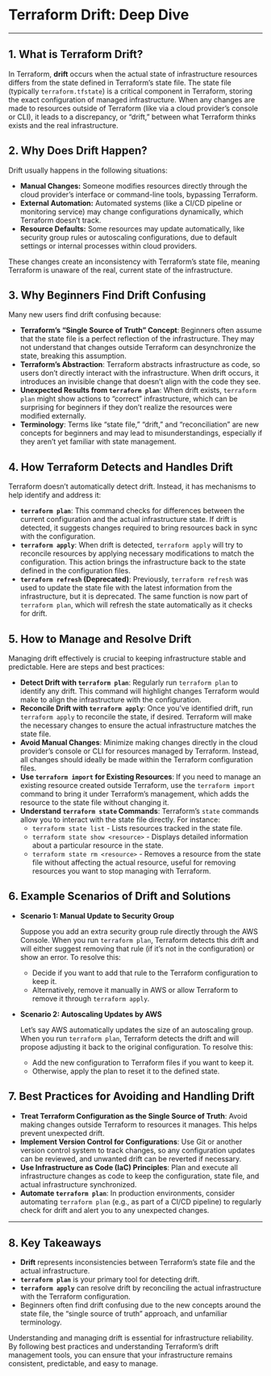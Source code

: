 # Terraform Drift: Deep Dive

---

## 1. **What is Terraform Drift?**

In Terraform, **drift** occurs when the actual state of infrastructure resources differs from the state defined in Terraform’s state file. The state file (typically `terraform.tfstate`) is a critical component in Terraform, storing the exact configuration of managed infrastructure. When any changes are made to resources outside of Terraform (like via a cloud provider’s console or CLI), it leads to a discrepancy, or “drift,” between what Terraform thinks exists and the real infrastructure.

## 2. **Why Does Drift Happen?**

Drift usually happens in the following situations:

- **Manual Changes:** Someone modifies resources directly through the cloud provider’s interface or command-line tools, bypassing Terraform.
- **External Automation:** Automated systems (like a CI/CD pipeline or monitoring service) may change configurations dynamically, which Terraform doesn’t track.
- **Resource Defaults:** Some resources may update automatically, like security group rules or autoscaling configurations, due to default settings or internal processes within cloud providers.

These changes create an inconsistency with Terraform’s state file, meaning Terraform is unaware of the real, current state of the infrastructure.

## 3. **Why Beginners Find Drift Confusing**

Many new users find drift confusing because:

- **Terraform’s “Single Source of Truth” Concept**: Beginners often assume that the state file is a perfect reflection of the infrastructure. They may not understand that changes outside Terraform can desynchronize the state, breaking this assumption.
- **Terraform’s Abstraction**: Terraform abstracts infrastructure as code, so users don’t directly interact with the infrastructure. When drift occurs, it introduces an invisible change that doesn’t align with the code they see.
- **Unexpected Results from `terraform plan`**: When drift exists, `terraform plan` might show actions to “correct” infrastructure, which can be surprising for beginners if they don’t realize the resources were modified externally.
- **Terminology**: Terms like “state file,” “drift,” and “reconciliation” are new concepts for beginners and may lead to misunderstandings, especially if they aren’t yet familiar with state management.

## 4. **How Terraform Detects and Handles Drift**

Terraform doesn’t automatically detect drift. Instead, it has mechanisms to help identify and address it:

- **`terraform plan`**: This command checks for differences between the current configuration and the actual infrastructure state. If drift is detected, it suggests changes required to bring resources back in sync with the configuration.
- **`terraform apply`**: When drift is detected, `terraform apply` will try to reconcile resources by applying necessary modifications to match the configuration. This action brings the infrastructure back to the state defined in the configuration files.
- **`terraform refresh` (Deprecated)**: Previously, `terraform refresh` was used to update the state file with the latest information from the infrastructure, but it is deprecated. The same function is now part of `terraform plan`, which will refresh the state automatically as it checks for drift.

## 5. **How to Manage and Resolve Drift**

Managing drift effectively is crucial to keeping infrastructure stable and predictable. Here are steps and best practices:

- **Detect Drift with `terraform plan`**: Regularly run `terraform plan` to identify any drift. This command will highlight changes Terraform would make to align the infrastructure with the configuration.
- **Reconcile Drift with `terraform apply`**: Once you’ve identified drift, run `terraform apply` to reconcile the state, if desired. Terraform will make the necessary changes to ensure the actual infrastructure matches the state file.
- **Avoid Manual Changes**: Minimize making changes directly in the cloud provider’s console or CLI for resources managed by Terraform. Instead, all changes should ideally be made within the Terraform configuration files.
- **Use `terraform import` for Existing Resources**: If you need to manage an existing resource created outside Terraform, use the `terraform import` command to bring it under Terraform’s management, which adds the resource to the state file without changing it.
- **Understand `terraform state` Commands**: Terraform’s `state` commands allow you to interact with the state file directly. For instance:
    - `terraform state list` - Lists resources tracked in the state file.
    - `terraform state show <resource>` - Displays detailed information about a particular resource in the state.
    - `terraform state rm <resource>` - Removes a resource from the state file without affecting the actual resource, useful for removing resources you want to stop managing with Terraform.

## 6. **Example Scenarios of Drift and Solutions**

- **Scenario 1: Manual Update to Security Group**
    
    Suppose you add an extra security group rule directly through the AWS Console. When you run `terraform plan`, Terraform detects this drift and will either suggest removing that rule (if it’s not in the configuration) or show an error. To resolve this:
    
    - Decide if you want to add that rule to the Terraform configuration to keep it.
    - Alternatively, remove it manually in AWS or allow Terraform to remove it through `terraform apply`.
- **Scenario 2: Autoscaling Updates by AWS**
    
    Let’s say AWS automatically updates the size of an autoscaling group. When you run `terraform plan`, Terraform detects the drift and will propose adjusting it back to the original configuration. To resolve this:
    
    - Add the new configuration to Terraform files if you want to keep it.
    - Otherwise, apply the plan to reset it to the defined state.

## 7. **Best Practices for Avoiding and Handling Drift**

- **Treat Terraform Configuration as the Single Source of Truth**: Avoid making changes outside Terraform to resources it manages. This helps prevent unexpected drift.
- **Implement Version Control for Configurations**: Use Git or another version control system to track changes, so any configuration updates can be reviewed, and unwanted drift can be reverted if necessary.
- **Use Infrastructure as Code (IaC) Principles**: Plan and execute all infrastructure changes as code to keep the configuration, state file, and actual infrastructure synchronized.
- **Automate `terraform plan`**: In production environments, consider automating `terraform plan` (e.g., as part of a CI/CD pipeline) to regularly check for drift and alert you to any unexpected changes.

---

## 8. **Key Takeaways**

- **Drift** represents inconsistencies between Terraform’s state file and the actual infrastructure.
- **`terraform plan`** is your primary tool for detecting drift.
- **`terraform apply`** can resolve drift by reconciling the actual infrastructure with the Terraform configuration.
- Beginners often find drift confusing due to the new concepts around the state file, the “single source of truth” approach, and unfamiliar terminology.

Understanding and managing drift is essential for infrastructure reliability. By following best practices and understanding Terraform’s drift management tools, you can ensure that your infrastructure remains consistent, predictable, and easy to manage.